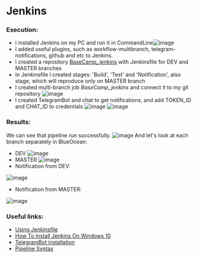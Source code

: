 # Jenkins

### Execution:
- I installed Jenkins on my PC and run it in CommandLine![image](https://user-images.githubusercontent.com/104198926/213939490-1310470b-5c61-4363-b9c1-0004427a043e.png)
- I added useful plugins, such as workflow-multibranch, telegram-notifications, github and etc to Jenkins.
- I created a repository [BaseCamp_jenkins](https://github.com/yarynka28/BaseCamp_jenkins) with Jenkinsfile for DEV and MASTER branches
- In Jenkinsfile I created stages: 'Build', 'Test' and 'Notification', also stage, which will reproduce only on MASTER branch
- I created multi-branch job *BaseCamp_jenkins* and connect it to my git repository
![image](https://user-images.githubusercontent.com/104198926/213940569-2e0cea7c-98ca-42b3-9495-d10124081cba.png)
- I created TelegramBot and chat to get notifications, and add TOKEN_ID and CHAT_ID to credentials
![image](https://user-images.githubusercontent.com/104198926/213941684-88e248d7-649b-44ea-b5a3-f36b3dd6c403.png)
![image](https://user-images.githubusercontent.com/104198926/213940050-8853ab98-2b3c-4339-843f-adc1d0f122e7.png)

### Results:
We can see that pipeline run successfully.
![image](https://user-images.githubusercontent.com/104198926/213941783-2ec01022-a855-4eb7-93ef-9937f5bb8e58.png)
And let's look at each branch separately in BlueOcean:
- DEV
![image](https://user-images.githubusercontent.com/104198926/213941763-8aebf1e0-0009-4dea-957f-91f5c091dfb2.png)
- MASTER
![image](https://user-images.githubusercontent.com/104198926/213941737-f18dc7d1-01fd-45d6-8ce7-2304d7361849.png)
- Notification from DEV:

![image](https://user-images.githubusercontent.com/104198926/213941574-fee87c36-c575-405c-b1fe-23fa346911bb.png)
- Notification from MASTER:

![image](https://user-images.githubusercontent.com/104198926/213941834-a1940a34-c0ea-49b5-8ead-718c20533cc3.png)


### Useful links:
- [Using Jenkinsfile](https://www.jenkins.io/doc/book/pipeline/jenkinsfile/)
- [How To Install Jenkins On Windows 10](https://www.youtube.com/watch?v=1_Zs0gQq1Yc&t=22s)
- [TelegramBot installation](https://github.com/jenkinsci/telegram-notifications-plugin#readme)
- [Pipeline Syntax](https://www.jenkins.io/doc/book/pipeline/syntax/)
